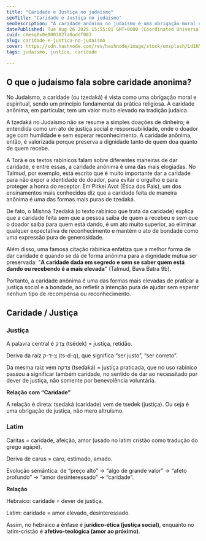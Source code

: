 ```yaml
---
title: "Caridade e Justiça no judaísmo"
seoTitle: "Caridade e Justiça no judaísmo"
seoDescription: "A caridade anônima no judaísmo é uma obrigação moral elevada, promovendo justiça social sem esperar reconhecimento"
datePublished: Tue Aug 26 2025 15:55:01 GMT+0000 (Coordinated Universal Time)
cuid: cmesq8x0e000302la0oddf083
slug: caridade-e-justica-no-judaismo
cover: https://cdn.hashnode.com/res/hashnode/image/stock/unsplash/Ld1KMJoC_us/upload/b20733be6c30d946ef498d6cd061e665.jpeg
tags: judaismo, justica, caridade

---
```


## O que o judaísmo fala sobre caridade anonima?

No Judaísmo, a caridade (ou tzedaká) é vista como uma obrigação moral e espiritual, sendo um princípio fundamental da prática religiosa. A caridade anônima, em particular, tem um valor muito elevado na tradição judaica.

A tzedaká no Judaísmo não se resume a simples doações de dinheiro; é entendida como um ato de justiça social e responsabilidade, onde o doador age com humildade e sem esperar reconhecimento. A caridade anônima, então, é valorizada porque preserva a dignidade tanto de quem doa quanto de quem recebe.

A Torá e os textos rabínicos falam sobre diferentes maneiras de dar caridade, e entre essas, a caridade anônima é uma das mais elogiadas. No Talmud, por exemplo, está escrito que é muito importante dar a caridade para não expor a identidade do doador, para evitar o orgulho e para proteger a honra do receptor. Em Pirkei Avot (Ética dos Pais), um dos ensinamentos mais conhecidos diz que a caridade feita de maneira anônima é uma das formas mais puras de tzedaká.

De fato, o Mishná Tzedaká (o texto rabínico que trata da caridade) explica que a caridade feita sem que a pessoa saiba de quem a recebeu e sem que o doador saiba para quem está dando, é um ato muito superior, ao eliminar qualquer expectativa de reconhecimento e mantém o ato de bondade como uma expressão pura de generosidade.

Além disso, uma famosa citação rabínica enfatiza que a melhor forma de dar caridade é quando se dá de forma anônima para a dignidade mútua ser preservada: "**A caridade dada em segredo e sem se saber quem está dando ou recebendo é a mais elevada**" (Talmud, Bava Batra 9b).

Portanto, a caridade anônima é uma das formas mais elevadas de praticar a justiça social e a bondade, ao refletir a intenção pura de ajudar sem esperar nenhum tipo de recompensa ou reconhecimento.

## Caridade / Justiça

### Justiça

A palavra central é צֶדֶק (tsédek) = justiça, retidão.

Deriva da raiz צ-ד-ק (ts-d-q), que significa “ser justo”, “ser correto”.

Da mesma raiz vem צדקה (tsedaká) = justiça praticada, que no uso rabínico passou a significar também caridade, no sentido de dar ao necessitado por dever de justiça, não somente por benevolência voluntária.

**Relação com “Caridade”**

A relação é direta: tsedaká (caridade) vem de tsedek (justiça). Ou seja é uma obrigação de justiça, não mero altruísmo.

### Latim

Caritas = caridade, afeição, amor (usado no latim cristão como tradução do grego agápē).

Deriva de carus = caro, estimado, amado.

Evolução semântica: de “preço alto” → “algo de grande valor” → “afeto profundo” → “amor desinteressado” → “caridade”.

**Relação**

Hebraico: caridade = dever de justiça.

Latim: caridade = amor elevado, desinteressado.

Assim, no hebraico a ênfase é **jurídico-ética (justiça social)**, enquanto no latim-cristão é **afetivo-teológica (amor ao próximo)**.